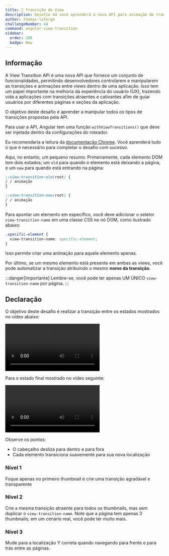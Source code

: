 ```yaml
---
title: 🔴 Transição de View
description: Desafio 44 você aprenderá a nova API para animação de transição de view
author: thomas-laforge
challengeNumber: 44
command: angular-view-transition
sidebar:
  order: 208
  badge: New
---
```


## Informação

A View Transition API é uma nova API que fornece um conjunto de funcionalidades, permitindo desenvolvedores controlarem e manipularem as transições e animações entre views dentro de uma aplicação.
Isso tem um papel importante na melhoria da experiência do usuário (UX), trazendo vida a aplicações com transições atraentes e cativantes afim de guiar usuários por diferentes páginas e seções da aplicação.

O objetivo deste desafio é aprender a manipular todos os tipos de transições propostas pela API.

Para usar a API, Angular tem uma função `withViewTransitions()` que deve ser injetada dentro da configurações do roteador.

Eu recomendaria a leitura da [documentação Chrome](https://developer.chrome.com/docs/web-platform/view-transitions). Você aprenderá tudo o que é necessário para completar o desafio com sucesso.

Aqui, no entanto, um pequeno resumo:
Primeiramente, cada elemento DOM tem dois estados; um `old` para quando o elemento está deixando a página, e um `new` para quando está entrando na página:

```css
::view-transition-old(root) {
/ / animação
}

::view-transition-new(root) {
/ / animação
}
```

Para apontar um elemento em específico, você deve adicionar o seletor `view-transition-name` em uma classe CSS no nó DOM, como ilustrado abaixo:

```css
.specific-element {
  view-transition-name: specific-element;
}
```

Isso permite criar uma animação para aquele elemento apenas.

Por último, se um mesmo elemento está presente em ambas as views, você pode automatizar a transição atribuindo o mesmo **nome da transição**.

:::danger[Importante]
Lembre-se, você pode ter apenas UM ÚNICO `view-transition-name` por página.
:::

## Declaração

O objetivo deste desafio é realizar a transição entre os estados mostrados no vídeo abaixo:

<video controls src="https://github.com/tomalaforge/angular-challenges/assets/30832608/1e247bc4-3826-4e1c-afb0-aebdfec2ee85">
</video>

Para o estado final mostrado no vídeo seguinte:

<video controls src="https://github.com/tomalaforge/angular-challenges/assets/30832608/27850781-a948-4ed6-a7e4-096473b755aa">
</video>

Observe os pontos:

- O cabeçalho desliza para dentro e para fora
- Cada elemento transiciona suavemente para sua nova localização

### Nível 1

Foque apenas no primeiro thumbnail e crie uma transição agradável e transparente

### Nível 2

Crie a mesma transição atraente para todos os thumbnails, mas sem duplicar o `view-transition-name`. Note que a página tem apenas 3 thumbnails; em um cenário real, você pode ter muito mais.

### Nível 3

Mude para a localização Y correta quando navegando para frente e para trás entre as páginas.
